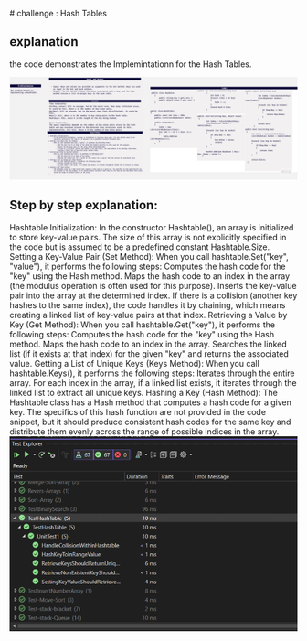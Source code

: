 ﻿﻿# challenge : Hash Tables
## explanation
 the code demonstrates the Implemintationn for the Hash Tables.


![white](white.jpg)

## Step by step explanation:
Hashtable Initialization:
In the constructor Hashtable(), an array is initialized to store key-value pairs. The size of this array is not explicitly specified in the code but is assumed to be a predefined constant Hashtable.Size.
Setting a Key-Value Pair (Set Method):
When you call hashtable.Set("key", "value"), it performs the following steps:
Computes the hash code for the "key" using the Hash method.
Maps the hash code to an index in the array (the modulus operation is often used for this purpose).
Inserts the key-value pair into the array at the determined index.
If there is a collision (another key hashes to the same index), the code handles it by chaining, which means creating a linked list of key-value pairs at that index.
Retrieving a Value by Key (Get Method):
When you call hashtable.Get("key"), it performs the following steps:
Computes the hash code for the "key" using the Hash method.
Maps the hash code to an index in the array.
Searches the linked list (if it exists at that index) for the given "key" and returns the associated value.
Getting a List of Unique Keys (Keys Method):
When you call hashtable.Keys(), it performs the following steps:
Iterates through the entire array.
For each index in the array, if a linked list exists, it iterates through the linked list to extract all unique keys.
Hashing a Key (Hash Method):
The Hashtable class has a Hash method that computes a hash code for a given key. The specifics of this hash function are not provided in the code snippet, but it should produce consistent hash codes for the same key and distribute them evenly across the range of possible indices in the array.
![test](test.png)

